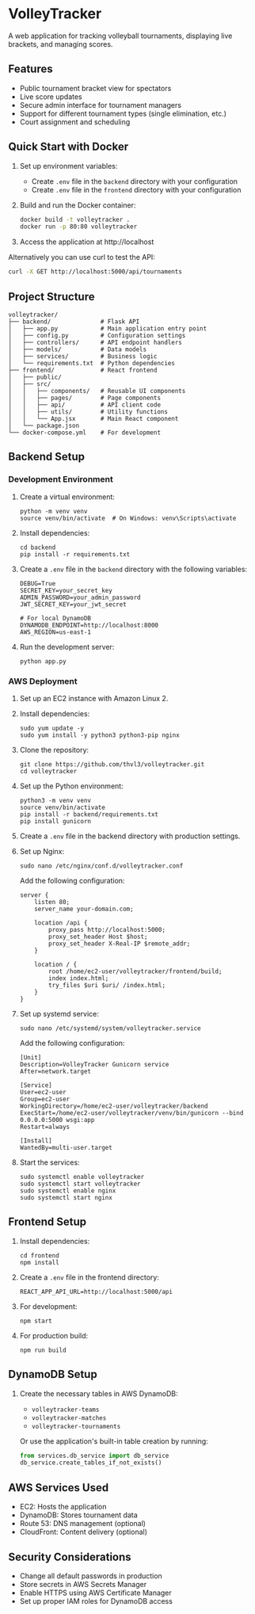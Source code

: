 # VolleyTracker

A web application for tracking volleyball tournaments, displaying live brackets, and managing scores.

## Features

- Public tournament bracket view for spectators
- Live score updates
- Secure admin interface for tournament managers
- Support for different tournament types (single elimination, etc.)
- Court assignment and scheduling

## Quick Start with Docker

1. Set up environment variables:
   - Create `.env` file in the `backend` directory with your configuration
   - Create `.env` file in the `frontend` directory with your configuration

2. Build and run the Docker container:
   ```bash
   docker build -t volleytracker .
   docker run -p 80:80 volleytracker
   ```

3. Access the application at http://localhost

Alternatively you can use curl to test the API:
```bash
curl -X GET http://localhost:5000/api/tournaments
```

## Project Structure

```
volleytracker/
├── backend/              # Flask API
│   ├── app.py            # Main application entry point
│   ├── config.py         # Configuration settings
│   ├── controllers/      # API endpoint handlers
│   ├── models/           # Data models
│   ├── services/         # Business logic
│   └── requirements.txt  # Python dependencies
├── frontend/             # React frontend
│   ├── public/
│   ├── src/
│   │   ├── components/   # Reusable UI components
│   │   ├── pages/        # Page components
│   │   ├── api/          # API client code
│   │   ├── utils/        # Utility functions
│   │   └── App.jsx       # Main React component
│   └── package.json
└── docker-compose.yml    # For development
```

## Backend Setup

### Development Environment

1. Create a virtual environment:
   ```
   python -m venv venv
   source venv/bin/activate  # On Windows: venv\Scripts\activate
   ```

2. Install dependencies:
   ```
   cd backend
   pip install -r requirements.txt
   ```

3. Create a `.env` file in the `backend` directory with the following variables:
   ```
   DEBUG=True
   SECRET_KEY=your_secret_key
   ADMIN_PASSWORD=your_admin_password
   JWT_SECRET_KEY=your_jwt_secret
   
   # For local DynamoDB
   DYNAMODB_ENDPOINT=http://localhost:8000
   AWS_REGION=us-east-1
   ```

4. Run the development server:
   ```
   python app.py
   ```

### AWS Deployment

1. Set up an EC2 instance with Amazon Linux 2.

2. Install dependencies:
   ```
   sudo yum update -y
   sudo yum install -y python3 python3-pip nginx
   ```

3. Clone the repository:
   ```
   git clone https://github.com/thvl3/volleytracker.git
   cd volleytracker
   ```

4. Set up the Python environment:
   ```
   python3 -m venv venv
   source venv/bin/activate
   pip install -r backend/requirements.txt
   pip install gunicorn
   ```

5. Create a `.env` file in the backend directory with production settings.

6. Set up Nginx:
   ```
   sudo nano /etc/nginx/conf.d/volleytracker.conf
   ```
   
   Add the following configuration:
   ```
   server {
       listen 80;
       server_name your-domain.com;
       
       location /api {
           proxy_pass http://localhost:5000;
           proxy_set_header Host $host;
           proxy_set_header X-Real-IP $remote_addr;
       }
       
       location / {
           root /home/ec2-user/volleytracker/frontend/build;
           index index.html;
           try_files $uri $uri/ /index.html;
       }
   }
   ```

7. Set up systemd service:
   ```
   sudo nano /etc/systemd/system/volleytracker.service
   ```
   
   Add the following configuration:
   ```
   [Unit]
   Description=VolleyTracker Gunicorn service
   After=network.target

   [Service]
   User=ec2-user
   Group=ec2-user
   WorkingDirectory=/home/ec2-user/volleytracker/backend
   ExecStart=/home/ec2-user/volleytracker/venv/bin/gunicorn --bind 0.0.0.0:5000 wsgi:app
   Restart=always

   [Install]
   WantedBy=multi-user.target
   ```

8. Start the services:
   ```
   sudo systemctl enable volleytracker
   sudo systemctl start volleytracker
   sudo systemctl enable nginx
   sudo systemctl start nginx
   ```

## Frontend Setup

1. Install dependencies:
   ```
   cd frontend
   npm install
   ```

2. Create a `.env` file in the frontend directory:
   ```
   REACT_APP_API_URL=http://localhost:5000/api
   ```

3. For development:
   ```
   npm start
   ```

4. For production build:
   ```
   npm run build
   ```

## DynamoDB Setup

1. Create the necessary tables in AWS DynamoDB:
   - `volleytracker-teams`
   - `volleytracker-matches`
   - `volleytracker-tournaments`

   Or use the application's built-in table creation by running:
   ```python
   from services.db_service import db_service
   db_service.create_tables_if_not_exists()
   ```

## AWS Services Used

- EC2: Hosts the application
- DynamoDB: Stores tournament data
- Route 53: DNS management (optional)
- CloudFront: Content delivery (optional)

## Security Considerations

- Change all default passwords in production
- Store secrets in AWS Secrets Manager
- Enable HTTPS using AWS Certificate Manager
- Set up proper IAM roles for DynamoDB access
